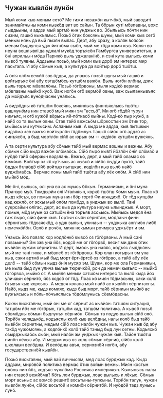 ## Чужан кывлӧн лунӧн

Мый коми кыв меным сетӧ?
Ме гижи неважӧн кытчӧкӧ, мый заводиті занимайтчыны коми кывкӧд вит во сайын.
Та бӧрын куті мӧвпавны, вояс лыддьыны, и аддзи мый артмӧ нин унджык во.
Збыльысь пӧчти нин сизим, гашкӧ кыкъямыс.
Позьӧ ӧтик боксянь шуны, мый коми кыв сетӧ меным нянь да вый пызян вылас.
Дерт, абу сразу, а колян воясӧн менам быдлунъя удж йитчӧма сыӧн, мый ме тӧда коми кыв.
Колян во неуна вошлывлі да уджалі мукӧд торъясӧн Гамбургса университетын, а ӧні априльын мӧда Парижӧ выль уджаланінӧ, и сэні кута вылысь коми кывсӧ туявны.
Аддзыны позьӧ, мый коми кыв дорӧ эм интерес мир пасьтала.
И абу сӧмын кыв, а культура да войтыр дорӧ тшӧтш.

А ӧнія олӧм вежйӧ зэв ӧддья, да унаысь позьӧ шуны мый гашкӧ и войтыръяс ӧні абу сэтшӧмӧсь кутшӧм важӧн.
Выль ногӧн олӧны, дзик выль торъяс мӧвпалӧны.
Позьӧ гӧгӧрвоны, мыля кодікӧ вермас мӧвпавны мыйкӧ кусӧ.
Важ ногӧн огӧ вермӧй овны, важ сьыланкывъяс да мойдъяс вунӧдчасны уналысь.

А видзӧдны кӧ татшӧм боксянь, миянлысь финнъяслысь тшӧтш вашмунӧма нин ставсӧ мый миян эм "ассьӧ".
Ми огӧ тӧдӧй турун нимъяс, и огӧ кужӧй вӧрысь яй-пӧткасӧ кыйны.
Коді-кӧ пыр кужӧ, а найӧ оз та вылын овны.
Став тайӧ вежсьӧм шӧркостын эм ӧтик тор, мыйысь ми кутчысим.
Асланым кыв.
А кыдз ме аддза, кыв пытшкын видзӧма зэв важъя войтырлӧн тӧдӧмлун.
Гашкӧ сійӧс огӧ аддзӧ ас синъясӧн, а быд мортлӧн сійӧ ас юрын эм -- коділӧн кутшӧм вужсянь.

А та серти культура абу сӧмын тайӧ мый вермас вошны и вежны.
Абу сӧмын сійӧ кыдз важӧн олӧмаӧсь.
Сійӧ пырӧ кывті йӧзлӧн ӧнія олӧмаӧ и нуӧдӧ тайӧ сфераын водзлань.
Вежъӧ, дерт, а мый тайӧ оламас оз вежйыв.
Войтыр оз кӧ кутчысь ас кывсӧ и сійӧс пыдди пуктӧ, тайӧ ӧддья ӧтлаӧдӧ сійӧ войтыр пытшкас, коділӧн кыв вылӧ найӧ вуджӧмаӧсь.
Вермас лоны мый тайӧ тшӧтш абу лёк олӧм.
А сійӧ нин мыйкӧ мӧд.

Ме ӧні, вылысь, олі уна во ас муысь бӧкын.
Германияын, и ӧні муна Пранзус муӧ.
Томдырйи олі Италияын, коркӧ тшӧтш Коми муын.
Лоас кӧ кыдз кӧсъя, во помын муна нин бӧр гортӧ Финляндияӧ.
Ог тӧд кутшӧм кад кежлӧ, ог эскы мый олӧм помӧдз, а унджык во вылӧ.
Тані суерсайын олігас, дерт, ас кыв да культура неуна ылынджык.
А морт, помын, мӧд муын оз сэтшӧм ёна торъяв ассьысь.
Мыйысь медся ёна гаж пырӧ, сійӧ финн кыв.
Гортын сыӧн сёрнітам, мӧдлаын финн сёрнитысь тӧдсаяскӧд, а удж вылын, уличаын -- унджыка англиӧн либӧ немечкӧйӧн.
Овлӧ и рочӧн, миян некымын рочмуса уджъёрт и эм.

Унаысь йӧз повзяс кор кодлӧнкӧ кывсӧ оз гӧгӧрвоны.
А мый сэні повзьыны?
Эм зэв уна йӧз, кодсӧ ме ог гӧгӧрвӧ, весиг ми дзик ӧтик кывйӧн кужам сёрнитны.
И дерт, эмӧсь уна найӧс, кодъяс лыддьӧны мый ме тані гижа, и мӧвпсӧ оз гӧгӧрвоны.
Кор олан котырын эм уна кыв, сэки артмӧ мый быд морт ёрт-ёртсӧ оз гӧгӧрво, а тайӧ абу лёк делӧ -- тайӧ сӧмын кыдз ӧнія мусяр эм.
Шуам, кор ме ола Германияын, ме кыла быд лун улича вылын тюречкӧй, роч да немеч кывъяс -- мыйкӧ гӧгӧрвоа, мыйкӧ ог.
А мыйля меным сэтшӧм интерес та вылӧ кыдз йӧз уличаын сёрнитӧ, йӧз кодсӧ ог тӧд.
Лоас кӧ миян тӧдмасьны, сэки колӧ ӧтывъя кыв корсьны.
А медся колана мый найӧ ас кывйӧн сёрнитасны.
Найӧ, кыдз ме, кыдз комияс, кыдз быд морт, тайӧ сёрниын мыйкӧ ас вужъясысь и пӧль-пӧчъяслысь тӧдӧмлунысь сӧвмӧдасны.

Кокни висьтавны, мый ӧні ме ог сёрнит ас кывйӧн: татшӧм ситуация, татшӧм йӧз ме гӧгӧрын, татшӧм кад, татшӧм политика.
А кывсӧ позьӧ сӧвмӧдны сӧмын быдлунъя сёрниӧн.
Сӧмын та подув вылын сійӧ олӧ.
Торйӧн челядькӧд, кодъяслы колӧ кыв велӧдны, налы колӧ быд тайӧ кывйӧн сёрнитны, медым сійӧ лоас налӧн чужан кыв.
Чужан кыв ӧд абу тэкӧд чужӧмсянь, а кодлӧнкӧ колӧ тайӧ тэныд быд лун сетны.
Кодъяскӧ озырджыкаӧсь сыӧн, мый налӧн эм унджык чужан кыв.
Тайӧн тшӧтш нинӧн лёкыс абу.
И медым кыв оз коль сӧмын сёрниӧ, сійӧс колӧ школаын велӧдны.
И велӧдны авъя, сериознӧй ногӧн, абу государственнӧй кывйӧн.

Позьӧ висьтавны, мый вай виччысям, мед лоас бурджык кад.
Кыдз аддзам, мирӧвӧй политика вермас ӧтик войын вежны.
Миян костын олӧны нин йӧз, кодъяс чужлӧма Россияса империяын.
Кымынысь налы нин ставсӧ вежйӧма?
Кӧть лои бурджык, лоас вылысь и лёкыс.
Сӧмын морт асьныс ас вомсӧ решитӧ восьтыны-тупкыны.
Торйӧн талун, чужан кывлӧн лунӧн, сійӧс восьтӧй и комиӧн сёрнитӧй.
И нуӧдӧй тадз лунысь лунӧ.
